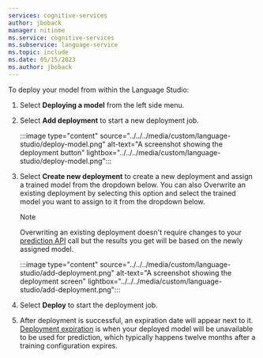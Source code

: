 ```yaml
---
services: cognitive-services
author: jboback
manager: nitinme
ms.service: cognitive-services
ms.subservice: language-service
ms.topic: include
ms.date: 05/15/2023
ms.author: jboback
---
```


To deploy your model from within the Language Studio:

1. Select **Deploying a model** from the left side menu.

2. Select **Add deployment** to start a new deployment job.

    :::image type="content" source="../../../media/custom/language-studio/deploy-model.png" alt-text="A screenshot showing the deployment button" lightbox="../../../media/custom/language-studio/deploy-model.png":::

3. Select **Create new deployment** to create a new deployment and assign a trained model from the dropdown below. You can also Overwrite an existing deployment by selecting this option and select the trained model you want to assign to it from the dropdown below.

    > [!NOTE]
    > Overwriting an existing deployment doesn't require changes to your [prediction API](https://aka.ms/ct-runtime-swagger) call but the results you get will be based on the newly assigned model.

    :::image type="content" source="../../../media/custom/language-studio/add-deployment.png" alt-text="A screenshot showing the deployment screen" lightbox="../../../media/custom/language-studio/add-deployment.png":::

4. Select **Deploy** to start the deployment job.

5. After deployment is successful, an expiration date will appear next to it. [Deployment expiration](../../../concepts/model-lifecycle.md) is when your deployed model will be unavailable to be used for prediction, which typically happens twelve months after a training configuration expires.
